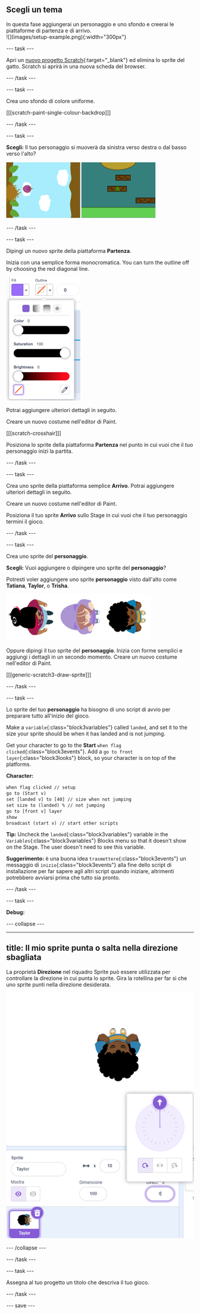 ## Scegli un tema

<div style="display: flex; flex-wrap: wrap">
<div style="flex-basis: 200px; flex-grow: 1; margin-right: 15px;">
In questa fase aggiungerai un personaggio e uno sfondo e creerai le piattaforme di partenza e di arrivo. 
</div>
<div>
![](images/setup-example.png){:width="300px"}
</div>
</div>

--- task ---

Apri un [nuovo progetto Scratch](http://rpf.io/scratch-new){:target="_blank"} ed elimina lo sprite del gatto. Scratch si aprirà in una nuova scheda del browser.

--- /task ---

--- task ---

Crea uno sfondo di colore uniforme.

[[[scratch-paint-single-colour-backdrop]]]

--- /task ---

--- task ---

**Scegli:** Il tuo personaggio si muoverà da sinistra verso destra o dal basso verso l'alto?

![](images/direction-examples.png)

--- /task ---

--- task ---

Dipingi un nuovo sprite della piattaforma **Partenza**.

Inizia con una semplice forma monocromatica. You can turn the outline off by choosing the red diagonal line.

![](images/no-outline.png)

Potrai aggiungere ulteriori dettagli in seguito.

Creare un nuovo costume nell'editor di Paint.

[[[scratch-crosshair]]]

Posiziona lo sprite della piattaforma **Partenza** nel punto in cui vuoi che il tuo personaggio inizi la partita.

--- /task ---

--- task ---

Crea uno sprite della piattaforma semplice **Arrivo**. Potrai aggiungere ulteriori dettagli in seguito.

Creare un nuovo costume nell'editor di Paint.

Posiziona il tuo sprite **Arrivo** sullo Stage in cui vuoi che il tuo personaggio termini il gioco.

--- /task ---

--- task ---

Crea uno sprite del **personaggio**.

**Scegli:** Vuoi aggiungere o dipingere uno sprite del **personaggio**?

Potresti voler aggiungere uno sprite **personaggio** visto dall'alto come **Tatiana**, **Taylor**, o **Trisha**.

![Immagine degli sprite dall'alto verso il basso disponibili in scratch](images/top-down-sprites.png)

Oppure dipingi il tuo sprite del **personaggio**. Inizia con forme semplici e aggiungi i dettagli in un secondo momento. Creare un nuovo costume nell'editor di Paint.

[[[generic-scratch3-draw-sprite]]]

--- /task ---

--- task ---

Lo sprite del tuo **personaggio** ha bisogno di uno script di avvio per preparare tutto all'inizio del gioco.

Make a `variable`{:class="block3variables"} called `landed`, and set it to the size your sprite should be when it has landed and is not jumping.

Get your character to go to the **Start** `when flag clicked`{:class="block3events"}. Add a `go to front layer`{:class="block3looks"} block, so your character is on top of the platforms.

**Character:**

```blocks3
when flag clicked // setup
go to (Start v)
set [landed v] to [40] // size when not jumping
set size to (landed) % // not jumping
go to [front v] layer
show
broadcast (start v) // start other scripts
```

**Tip:** Uncheck the `landed`{:class="block3variables"} variable in the `Variables`{:class="block3variables"} Blocks menu so that it doesn't show on the Stage. The user doesn't need to see this variable.

**Suggerimento:** è una buona idea `trasmettere`{:class="block3events"} un messaggio di `inizio`{:class="block3events"} alla fine dello script di installazione per far sapere agli altri script quando iniziare, altrimenti potrebbero avviarsi prima che tutto sia pronto.

--- /task ---

--- task ---

**Debug:**

--- collapse ---

---
title: Il mio sprite punta o salta nella direzione sbagliata
---

La proprietà **Direzione** nel riquadro Sprite può essere utilizzata per controllare la direzione in cui punta lo sprite. Gira la rotellina per far sì che uno sprite punti nella direzione desiderata.

![Il riquadro sprite con la proprietà direzione selezionata. Viene visualizzato un menu a comparsa con una rotellina direzionale utilizzata per regolare la direzione in cui punta lo sprite.](images/direction-property.png)

--- /collapse ---

--- /task ---

--- task ---

Assegna al tuo progetto un titolo che descriva il tuo gioco.

--- /task ---

--- save ---
